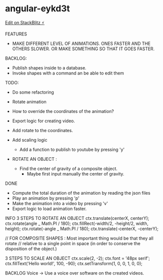 # angular-eykd3t

[Edit on StackBlitz ⚡️](https://stackblitz.com/edit/angular-eykd3t)

FEATURES

- MAKE DIFFERENT LEVEL OF ANIMATIONS. ONES FASTER AND THE OTHERS SLOWER.
  OR MAKE SOMETHING SO THAT IT GOES FASTER.

BACKLOG:

- Publish shapes inside to a database.
- Invoke shapes with a command an be able to edit them

TODO:

- Do some refactoring
- Rotate animation
- How to override the coordinates of the animation?
- Export logic for creating video.
- Add rotate to the coordinates.
- Add scaling logic

  - Add a function to publish to youtube by pressing 'y'

- ROTATE AN OBJECT :
  - Find the center of gravity of a composite object.
    - Maybe first input manually the center of gravity.

DONE

- Compute the total duration of the animation by reading the json files
- Play an animation by pressing 'p'
- Make the animation into a video by pressing 'v'
- Export logic to load animation faster.

INFO
3 STEPS TO ROTATE AN OBJECT
ctx.translate(centerX, centerY);
ctx.rotate(angle _ Math.PI / 180);
ctx.fillRect(-width/2, -height/2, width, height);
ctx.rotate(-angle _ Math.PI / 180);
ctx.translate(-centerX, -centerY);

// FOR COMPOSITE SHAPES : Most important thing would be that they all rotate
// relative to a single point in space (in order to conserve the disposition of the object.)

3 STEPS TO SCALE AN OBJECT
ctx.scale(2, -2);
ctx.font = '48px serif';
ctx.fillText('Hello world!', 100, -90);
ctx.setTransform(1, 0, 0, 1, 0, 0);

BACKLOG
Voice -> Use a voice over software on the created videos.
